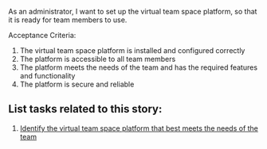 As an administrator, I want to set up the virtual team space platform, so that it is ready for team members to use.

Acceptance Criteria:
1. The virtual team space platform is installed and configured correctly
2. The platform is accessible to all team members
3. The platform meets the needs of the team and has the required features and functionality
4. The platform is secure and reliable

## List tasks related to this story:
1. [Identify the virtual team space platform that best meets the needs of the team](tasks/identify_platform.md)